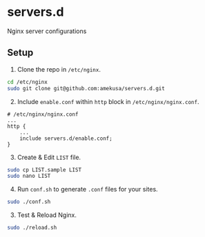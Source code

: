 # servers.d
Nginx server configurations

## Setup

1. Clone the repo in `/etc/nginx`.

```sh
cd /etc/nginx
sudo git clone git@github.com:amekusa/servers.d.git
```

2. Include `enable.conf` within `http` block in `/etc/nginx/nginx.conf`.

```nginx
# /etc/nginx/nginx.conf
...
http {
    ...
    include servers.d/enable.conf;
}
```

3. Create & Edit `LIST` file.

```sh
sudo cp LIST.sample LIST
sudo nano LIST
```

4. Run `conf.sh` to generate `.conf` files for your sites.

```sh
sudo ./conf.sh
```

3. Test & Reload Nginx.

```sh
sudo ./reload.sh
```
